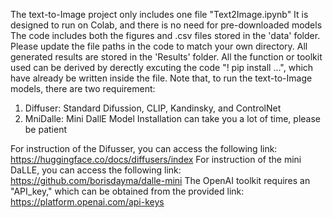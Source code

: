 The text-to-Image project only includes one file "Text2Image.ipynb" 
It is designed to run on Colab, and there is no need for pre-downloaded models
The code includes both the figures and .csv files stored in the 'data' folder. Please update the file paths in the code to match your own directory. 
All generated results are stored in the 'Results' folder.
All the function or toolkit used can be derived by derectly excuting the code "! pip install ...", which have already be written inside the file. 
Note that, to run the text-to-Image models, there are two requirement:
  1) Diffuser: Standard Difussion, CLIP, Kandinsky, and ControlNet
  2) MniDalle: Mini DallE
Model Installation can take you a lot of time, please be patient

For instruction of the Difusser, you can access the following link:
https://huggingface.co/docs/diffusers/index
For instruction of the mini DaLLE, you can access the following link:
https://github.com/borisdayma/dalle-mini
The OpenAI toolkit requires an "API_key," which can be obtained from the provided link:
https://platform.openai.com/api-keys
